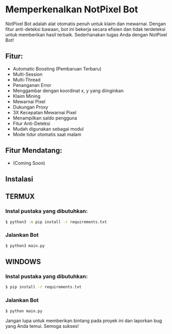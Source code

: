 # Memperkenalkan NotPixel Bot

NotPixel Bot adalah alat otomatis penuh untuk klaim dan mewarnai. Dengan fitur anti-deteksi bawaan, bot ini bekerja secara efisien dan tidak terdeteksi untuk memberikan hasil terbaik. Sederhanakan tugas Anda dengan NotPixel Bot!

## Fitur:
- Automatic Boosting (Pembaruan Terbaru)
- Multi-Session
- Multi-Thread
- Penanganan Error
- Menggambar dengan koordinat x, y yang diinginkan
- Klaim Mining
- Mewarnai Pixel
- Dukungan Proxy
- 3X Kecepatan Mewarnai Pixel
- Menampilkan saldo pengguna
- Fitur Anti-Deteksi
- Mudah digunakan sebagai modul
- Mode tidur otomatis saat malam

## Fitur Mendatang:
- (Coming Soon)

## Instalasi

## TERMUX
### Instal pustaka yang dibutuhkan:
```bash
$ python3 -m pip install -r requirements.txt
```
### Jalankan Bot   
```bash
$ python3 main.py
```

## WINDOWS
### Instal pustaka yang dibutuhkan:
```bash
$ pip install -r requirements.txt
```
### Jalankan Bot   
```bash
$ python main.py
```

Jangan lupa untuk memberikan bintang pada proyek ini dan laporkan bug yang Anda temui. Semoga sukses!
